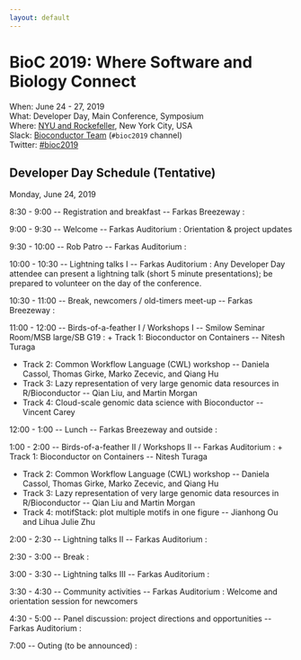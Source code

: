 ```yaml
---
layout: default
---
```

# BioC 2019: Where Software and Biology Connect

When: June 24 - 27, 2019<br />
What: Developer Day, Main Conference, Symposium<br />
Where: [NYU and Rockefeller][venue], New York City, USA<br />
Slack: [Bioconductor Team][] (`#bioc2019` channel)<br />
Twitter: [#bioc2019][tweet]<br />

[tweet]: https://twitter.com/hashtag/bioc2019?f=tweets
[venue]: ./travel-accommodations
[Bioconductor Team]: https://bioc-community.herokuapp.com/

## Developer Day Schedule (Tentative)

Monday, June 24, 2019

8:30 - 9:00 -- Registration and breakfast -- Farkas Breezeway
: 
 
9:00 - 9:30 -- Welcome -- Farkas Auditorium
: Orientation & project updates
 
9:30 - 10:00 -- Rob Patro -- Farkas Auditorium
:  
 
10:00 - 10:30 -- Lightning talks I -- Farkas Auditorium
: Any Developer Day attendee can present a lightning talk (short 5
  minute presentations); be prepared to volunteer on the day of the
  conference.
 
10:30 - 11:00 -- Break, newcomers / old-timers meet-up -- Farkas Breezeway
:  
 
11:00 - 12:00 -- Birds-of-a-feather I / Workshops I -- Smilow Seminar Room/MSB large/SB G19
: + Track 1: Bioconductor on Containers -- Nitesh Turaga
  + Track 2: Common Workflow Language (CWL) workshop -- Daniela
    Cassol, Thomas Girke, Marko Zecevic, and Qiang Hu
  + Track 3: Lazy representation of very large genomic data resources
    in R/Bioconductor -- Qian Liu, and Martin Morgan
  + Track 4: Cloud-scale genomic data science with Bioconductor --
    Vincent Carey
 
12:00 - 1:00 -- Lunch -- Farkas Breezeway and outside
:  
 
1:00 - 2:00 -- Birds-of-a-feather II / Workshops II  -- Farkas Auditorium
: + Track 1: Bioconductor on Containers -- Nitesh Turaga
  + Track 2: Common Workflow Language (CWL) workshop -- Daniela
    Cassol, Thomas Girke, Marko Zecevic, and Qiang Hu
  + Track 3: Lazy representation of very large genomic data resources
    in R/Bioconductor -- Qian Liu and Martin Morgan
  + Track 4: motifStack: plot multiple motifs in one figure --
    Jianhong Ou and Lihua Julie Zhu
 
 
2:00 - 2:30 -- Lightning talks II  -- Farkas Auditorium
:  
 
2:30 - 3:00 -- Break
:  
 
3:00 - 3:30 -- Lightning talks III  -- Farkas Auditorium
:  
 
3:30 - 4:30 -- Community activities -- Farkas Auditorium
: Welcome and orientation session for newcomers
 
4:30 - 5:00 -- Panel discussion: project directions and opportunities -- Farkas Auditorium
:  
 
7:00 -- Outing (to be announced)
:  
 
